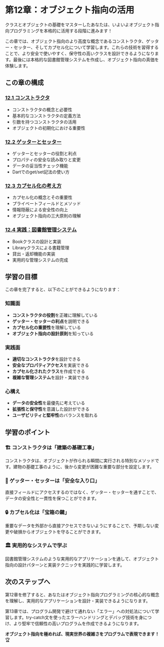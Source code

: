 # 第12章：オブジェクト指向の活用

クラスとオブジェクトの基礎をマスターしたあなたは、いよいよオブジェクト指向プログラミングを本格的に活用する段階に進みます！

この章では、オブジェクト指向のより高度な概念であるコンストラクタ、ゲッター・セッター、そしてカプセル化について学習します。これらの技術を習得することで、より安全で使いやすく、保守性の高いクラスを設計できるようになります。最後には本格的な図書館管理システムを作成し、オブジェクト指向の真価を体験します。

## この章の構成

### [12.1 コンストラクタ](./12-1.md)
- コンストラクタの概念と必要性
- 基本的なコンストラクタの定義方法
- 引数を持つコンストラクタの活用
- オブジェクトの初期化における重要性

### [12.2 ゲッターとセッター](./12-2.md)
- ゲッターとセッターの役割と利点
- プロパティの安全な読み取りと変更
- データの妥当性チェック機能
- Dartでのget/set記法の使い方

### [12.3 カプセル化の考え方](./12-3.md)
- カプセル化の概念とその重要性
- プライベートフィールドとメソッド
- 情報隠蔽による安全性の向上
- オブジェクト指向の三大原則の理解

### [12.4 実践：図書館管理システム](./12-4.md)
- Bookクラスの設計と実装
- Libraryクラスによる書籍管理
- 貸出・返却機能の実装
- 実用的な管理システムの完成

## 学習の目標

この章を完了すると、以下のことができるようになります：

### 知識面
- **コンストラクタの役割**を正確に理解している
- **ゲッター・セッターの利点**を説明できる
- **カプセル化の重要性**を理解している
- **オブジェクト指向の設計原則**を知っている

### 実践面
- **適切なコンストラクタ**を設計できる
- **安全なプロパティアクセス**を実装できる
- **カプセル化されたクラス**を作成できる
- **複雑な管理システム**を設計・実装できる

### 心構え
- **データの安全性**を最優先に考えている
- **拡張性と保守性**を意識した設計ができる
- **ユーザビリティと堅牢性**のバランスを取れる

## 学習のポイント

### 🏗️ コンストラクタは「建築の基礎工事」
コンストラクタは、オブジェクトが作られる瞬間に実行される特別なメソッドです。建物の基礎工事のように、後から変更が困難な重要な部分を設定します。

### 🚪 ゲッター・セッターは「安全な入り口」
直接フィールドにアクセスするのではなく、ゲッター・セッターを通すことで、データの安全性と一貫性を保つことができます。

### 🔒 カプセル化は「宝箱の鍵」
重要なデータを外部から直接アクセスできないようにすることで、予期しない変更や破損からオブジェクトを守ることができます。

### 🏛️ 実用的なシステムで学ぶ
図書館管理システムのような実用的なアプリケーションを通して、オブジェクト指向の設計パターンと実装テクニックを実践的に学習します。

## 次のステップへ

第12章を修了すると、あなたはオブジェクト指向プログラミングの核心的な概念を理解し、実用的なアプリケーションを設計・実装できるようになります。

第13章では、プログラム開発で避けて通れない「エラー」への対処法について学習します。try-catch文を使ったエラーハンドリングとデバッグ技術を身につけ、より堅牢で信頼性の高いプログラムを作成できるようになります。

**オブジェクト指向を極めれば、現実世界の複雑さをプログラムで表現できます！** 🏆

